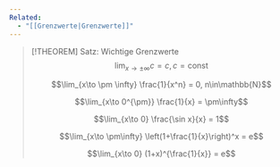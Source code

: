 ```yaml
---
Related:
  - "[[Grenzwerte|Grenzwerte]]"
---
```


> [!THEOREM] Satz: Wichtige Grenzwerte
> $$\lim_{x\to \pm\infty} c = c, c = \text{const}$$
> 
> $$\lim_{x\to \pm \infty} \frac{1}{x^n} = 0, n\in\mathbb{N}$$
> 
> $$\lim_{x\to 0^{\pm}} \frac{1}{x} = \pm\infty$$
> 
> $$\lim_{x\to 0} \frac{\sin x}{x} = 1$$
> 
> $$\lim_{x\to \pm\infty} \left(1+\frac{1}{x}\right)^x = e$$
> 
> $$\lim_{x\to 0} (1+x)^{\frac{1}{x}} = e$$

